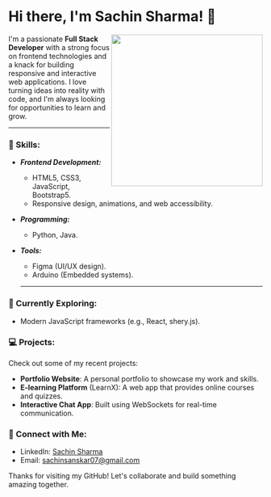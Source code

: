 # Hi there, I'm Sachin Sharma! 👋


<img align="right" src="https://camo.githubusercontent.com/bc425a5c4e99161dca81a32820bad4d14290d90de6308f16eb8e1d904526f5ab/68747470733a2f2f6d656469612e6c6963646e2e636f6d2f646d732f696d6167652f44353631324151474f6d77664945356d6c57412f61727469636c652d636f7665725f696d6167652d736872696e6b5f3732305f313238302f302f313637343631373934373232383f653d3231343734383336343726763d6265746126743d4654555f697351365659665635445f7565464850577654385a716744654a47337972384d69386c70666b30" width="300" />

I'm a passionate **Full Stack Developer** with a strong focus on frontend technologies and a knack for building responsive and interactive web applications. I love turning ideas into reality with code, and I'm always looking for opportunities to learn and grow.
<hr>

### 🚀 Skills:

- ***Frontend Development:***
  - HTML5, CSS3, JavaScript, Bootstrap5.
  - Responsive design, animations, and web accessibility.
     <br> 
- ***Programming:***
  - Python, Java.
    <br>
- ***Tools:***
  
  - Figma (UI/UX design).
  - Arduino (Embedded systems).
  <hr>
  
### 🌱 Currently Exploring:
- Modern JavaScript frameworks (e.g., React, shery.js).


### 💻 Projects:
Check out some of my recent projects:
- **Portfolio Website**: A personal portfolio to showcase my work and skills.
- **E-learning Platform** (LearnX): A web app that provides online courses and quizzes.
- **Interactive Chat App**: Built using WebSockets for real-time communication.

### 🔗 Connect with Me:
- LinkedIn: <a href="https://www.linkedin.com/in/sachin-sharma-a-419b66259/">Sachin Sharma</a>
- Email: sachinsanskar07@gmail.com

Thanks for visiting my GitHub! Let's collaborate and build something amazing together.
